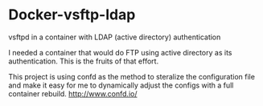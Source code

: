 # Docker-vsftp-ldap
vsftpd in a container with LDAP (active directory) authentication

I needed a container that would do FTP using active directory as its authentication.  This is the fruits of that effort.

This project is using confd as the method to steralize the configuration file and make it easy for me to dynamically adjust the configs with a full container rebuild. http://www.confd.io/
